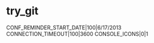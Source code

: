try_git
=======
CONF_REMINDER_START_DATE|100|6/17/2013
CONNECTION_TIMEOUT|100|3600
CONSOLE_ICONS|0|1
